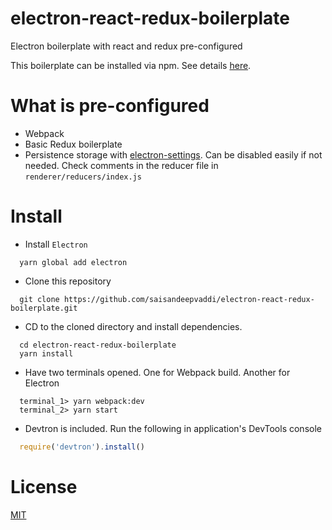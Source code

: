 # electron-react-redux-boilerplate
Electron boilerplate with react and redux pre-configured

This boilerplate can be installed via npm. See details [here][npm].

# What is pre-configured
- Webpack
- Basic Redux boilerplate
- Persistence storage with [electron-settings][1]. Can be disabled easily if not needed. Check comments in the reducer file in `renderer/reducers/index.js`

# Install

- Install `Electron`

```shell 
  yarn global add electron
```

- Clone this repository

```shell
  git clone https://github.com/saisandeepvaddi/electron-react-redux-boilerplate.git
```

- CD to the cloned directory and install dependencies.

```shell
  cd electron-react-redux-boilerplate
  yarn install
```

- Have two terminals opened. One for Webpack build. Another for Electron

```shell
  terminal_1> yarn webpack:dev
  terminal_2> yarn start
```

- Devtron is included. Run the following in application's DevTools console

```javascript
  require('devtron').install()
```


# License

[MIT](https://github.com/saisandeepvaddi/electron-react-redux-boilerplate/blob/master/LICENSE) 



[1]: https://www.npmjs.com/package/electron-settings
[npm]: https://www.npmjs.com/package/electron-react-redux-boilerplate
